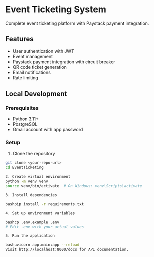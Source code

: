 # Event Ticketing System

Complete event ticketing platform with Paystack payment integration.

## Features

- User authentication with JWT
- Event management
- Paystack payment integration with circuit breaker
- QR code ticket generation
- Email notifications
- Rate limiting

## Local Development

### Prerequisites

- Python 3.11+
- PostgreSQL
- Gmail account with app password

### Setup

1. Clone the repository
```bash
git clone <your-repo-url>
cd EventTicketing

2. Create virtual environment
python -m venv venv
source venv/bin/activate  # On Windows: venv\Scripts\activate

3. Install dependencies

bashpip install -r requirements.txt

4. Set up environment variables

bashcp .env.example .env
# Edit .env with your actual values

5. Run the application

bashuvicorn app.main:app --reload
Visit http://localhost:8000/docs for API documentation.


